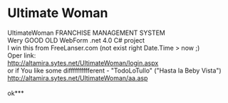 # Ultimate Woman
UltimateWoman FRANCHISE MANAGEMENT SYSTEM<br>
Wery GOOD OLD WebForm .net 4.0 C# project<br>
I win this from FreeLanser.com (not exist right Date.Time > now ;)<br>
Oper link:
<br>
http://altamira.sytes.net/UltimateWoman/login.aspx
<br>
or if You like some difffffffffferent - "TodoLoTullo" ("Hasta la Beby Vista")
<br>
http://altamira.sytes.net/UltimateWoman/aa.asp
<br>
<br>
ok***


